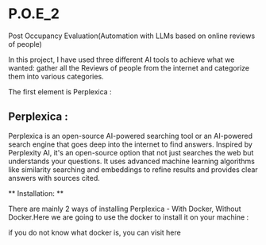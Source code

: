 # P.O.E_2

 Post Occupancy Evaluation(Automation with LLMs based on online reviews of people)

 In this project, I have used three different AI tools to achieve what we wanted: gather all the Reviews of people from the internet and categorize them into various categories.

 The first element is Perplexica :

 ## Perplexica :
 Perplexica is an open-source AI-powered searching tool or an AI-powered search engine that goes deep into the internet to find answers. Inspired by Perplexity AI, it's an open-source option that not just searches the web but understands your questions. It uses advanced machine learning algorithms like similarity searching and embeddings to refine results and provides clear answers with sources cited.

 ** Installation: **

 There are mainly 2 ways of installing Perplexica - With Docker, Without Docker.Here we are going to use the docker to install it on your machine :

 if you do not know what docker is, you  can visit here<a herf='https://www.docker.com/' name="my-custom-anchor-point"></a>

 
